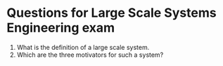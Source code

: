 # Questions for Large Scale Systems Engineering exam

1. What is the definition of a large scale system.
2. Which are the three motivators for such a system?